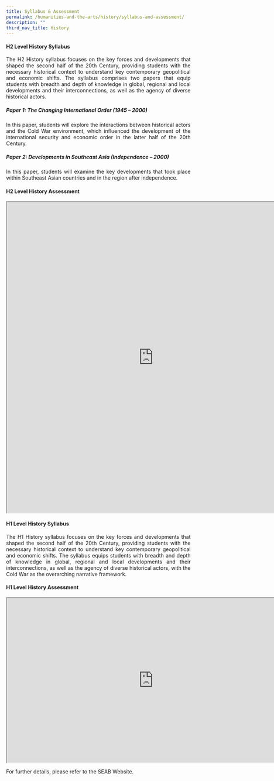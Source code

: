 ```yaml
---
title: Syllabus & Assessment
permalink: /humanities-and-the-arts/history/syllabus-and-assessment/
description: ""
third_nav_title: History
---
```

<div align=justify>

<h4>H2 Level History Syllabus </h4>

<p>
The H2 History syllabus focuses on the key forces and developments that shaped the second half of the 20th Century, providing students with the necessary historical context to understand key contemporary geopolitical and economic shifts. The syllabus comprises two papers that equip students with breadth and depth of knowledge in global, regional and local developments and their interconnections, as well as the agency of diverse historical actors.</p>

<h5><i>Paper 1: The Changing International Order (1945 – 2000)</i></h5> 

<p>
In this paper, students will explore the interactions between historical actors and the Cold War environment, which influenced the development of the international security and economic order in the latter half of the 20th Century.</p>

<h5><i>Paper 2: Developments in Southeast Asia (Independence – 2000)</i></h5>

<p>
In this paper, students will examine the key developments that took place within Southeast Asian countries and in the region after independence.</p>

<h4>H2 Level History Assessment</h4>

<iframe src="https://docs.google.com/document/d/e/2PACX-1vRXH32ph_xBRh3B7glqYtfYLkEZUAAda-WqZj14a-_03FfGGFNB3BH3FtryyQAB8aDus0mALiU5J9qj/pub?embedded=true" width=800px, height=850px, scrolling="no"></iframe>

<h4>H1 Level History Syllabus</h4>

<p>
The H1 History syllabus focuses on the key forces and developments that shaped the second half of the 20th Century, providing students with the necessary historical context to understand key contemporary geopolitical and economic shifts. The syllabus equips students with breadth and depth of knowledge in global, regional and local developments and their interconnections, as well as the agency of diverse historical actors, with the Cold War as the overarching narrative framework.</p>

<h4>H1 Level History Assessment</h4>

<iframe src="https://docs.google.com/document/d/e/2PACX-1vRCsjDCKzQh4bixeo0WqAYMYN3ZK_xh4Pl44ak2KC2bUVxNKPp6VB-i0AfFZLY25n3uQzQrD7sVucby/pub?embedded=true" width=800px, height=450px, scrolling="no"></iframe>

<p>
For further details, please refer to the SEAB Website.</p>
</div>